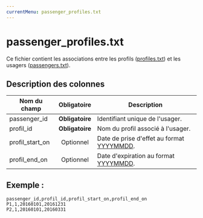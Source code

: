 ```yaml
---
currentMenu: passenger_profiles.txt
---
```


# passenger_profiles.txt

Ce fichier contient les associations entre les profils ([profiles.txt](profiles.txt.html)) et les usagers ([passengers.txt](passengers.txt.html)).

## Description des colonnes

| Nom du champ      |  Obligatoire    |  Description |
|-----------------|:-----------:|----------|
| passenger_id    |**Obligatoire** | Identifiant unique de l'usager. |
| profil_id       |**Obligatoire** | Nom du profil associé à l'usager. |
| profil_start_on |  Optionnel   | Date de prise d'effet au format [YYYYMMDD](types.html#Dates). |
| profil_end_on   |  Optionnel   | Date d'expiration au format [YYYYMMDD](types.html#Dates). |

## Exemple : 

```
passenger_id,profil_id,profil_start_on,profil_end_on
P1,1,20160101,20161231
P2,1,20160101,20160331
```
